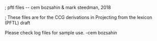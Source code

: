 ; pftl files -- cem bozsahin & mark steedman, 2018

; These files are for the CCG derivations in
  Projecting from the lexicon (PFTL) draft

Please check log files for sample use.
-cem bozsahin
